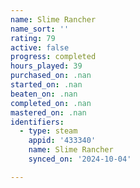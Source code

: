 ```yaml
---
name: Slime Rancher
name_sort: ''
rating: 79
active: false
progress: completed
hours_played: 39
purchased_on: .nan
started_on: .nan
beaten_on: .nan
completed_on: .nan
mastered_on: .nan
identifiers:
  - type: steam
    appid: '433340'
    name: Slime Rancher
    synced_on: '2024-10-04'

---
```

